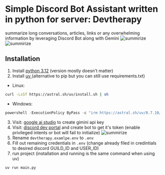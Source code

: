 # Simple Discord Bot Assistant written in python for server: Devtherapy
summarize long conversations, articles, links or any overwhelming information by leveraging Discord Bot along with Gemini 
![summirize](https://media.discordapp.net/attachments/1379631159905878016/1379640884223803602/link_scraper.gif?ex=6840fa33&is=683fa8b3&hm=df889bd81089a3668224144cab2395ae54899370e1eddda0ec835d86c2704765&=&width=1097&height=721)
![summirize](https://media.discordapp.net/attachments/1379631159905878016/1379641336629821451/conversation.gif?ex=6840fa9f&is=683fa91f&hm=77edb6fb984d45232da23251583666048c581c630b30b22ea0795485ad915138&=&width=1082&height=848)

## Installation
1. Install [python 3.12](https://www.python.org/downloads/) (version mostly doesn't matter)
2. Install [uv ](https://docs.astral.sh/uv/getting-started/installation/) (alternative to pip but you can still use requirements.txt)
- Linux:
```bash
curl -LsSf https://astral.sh/uv/install.sh | sh
```
- Windows:
```powershell
powershell -ExecutionPolicy ByPass -c "irm https://astral.sh/uv/0.7.10/install.ps1 | iex"
```
3. Visit: [google ai studio](https://aistudio.google.com/app/apikey) to create gimini api key
4. Visit: [discord dev portal](https://discord.com/developers/applications) and create bot to get it's token (enable privileged intents or bot will fail to initialize)
![summirize](https://cdn.discordapp.com/attachments/1379631159905878016/1379631443445157898/get_bot_token.gif?ex=6840f168&is=683f9fe8&hm=e52c13df201b028aefa2fdcc170c4c63c8df3f8f8c6fd189cba8447d0db5ffff&)
3. Rename ```devtherapy.examlpe.env``` to ```.env```
4. Fill out remaining credentials in ```.env``` (change already filed in credintials to desired discord GUILD_ID and USER_ID)
3. run project (installation and running is the same command when using uv)
```bash
uv run main.py
```



